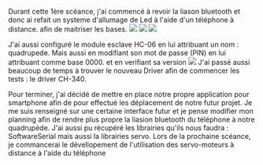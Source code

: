 Durant cette 1ère scéance, j'ai commencé à revoir la liason bluetooth et donc ai refait un systeme d'allumage de Led à l'aide d'un téléphone à distance. afin de maitriser les bases.
<img src="https://github.com/Lptj01/QUADRUPEDE/assets/153199410/7b19ef16-c737-4078-a039-a106a2dff99d" />
<img src="https://github.com/Lptj01/QUADRUPEDE/assets/153199410/536875d6-ffe8-45df-a539-ab4e2d1e6313"/>
<img src="https://github.com/Lptj01/QUADRUPEDE/assets/153199410/0b5e5920-4528-45e5-8ab1-2b8b40d8c44b" />

J'ai aussi configuré le module esclave HC-06 en lui attribuant un nom : quadrupede. Mais aussi en modifiant son mot de passe (PIN) en lui attribuant comme base 0000. et en verifiant sa version
<img src="https://github.com/Lptj01/QUADRUPEDE/assets/153199410/912dbe80-7ab3-4835-ad16-ae0a60b19ef8"/>
J'ai passé aussi beaucoup de temps à trouver le nouveau Driver afin de commencer les tests : le driver CH-340.

Pour terminer, j'ai décidé de mettre en place notre propre application pour smartphone afin de pour effectué les déplacement de notre futur projet. Je me suis renseigné sur une certaine interface futur et je pense modifier
mon planning afin de rendre plus propre la liasion bluetooth du téléphone à notre quadrupède.
J'ai aussi pu récupéré les librairies qu'ils nous faudra : SoftwareSerial mais aussi la librairies servo.
Lors de la prochaine scéance, je commancerai le dévellopement de l'utilisation des servo-moteurs à distance à l'aide du téléphone

